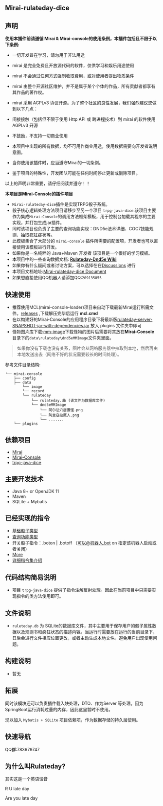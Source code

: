 ## Mirai-rulateday-dice ##

## 声明
**使用本插件前请遵循 Mirai & Mirai-console的使用条例，本插件包括且不限于以下条例:**
* 一切开发旨在学习，请勿用于非法用途
* mirai 是完全免费且开放源代码的软件，仅供学习和娱乐用途使用
* mirai 不会通过任何方式强制收取费用，或对使用者提出物质条件
* mirai 由整个开源社区维护，并不是属于某个个体的作品，所有贡献者都享有其作品的著作权。
* mirai 采用 AGPLv3 协议开源。为了整个社区的良性发展，我们强烈建议您做到以下几点：
* 间接接触（包括但不限于使用 Http API 或 跨进程技术）到 mirai 的软件使用 AGPLv3 开源
* 不鼓励，不支持一切商业使用

* 本项目中出现的所有数据，均不可用作商业用途，使用数据需要向开发者说明意图。
* 当你使用该插件时，应当遵守Mirai的一切条例。
* 鉴于项目的特殊性，开发团队可能在任何时间停止更新或删除项目。

以上的声明非常重要，请仔细阅读并遵守！！


**本项目是Mirai-Console的插件项目**
* `Mirai-rulateday-dice`插件是实现TRPG骰子系统。
* 骰子核心逻辑处理方法项目请移步至另一个项目 `trpg-java-dice`.该项目主要作为集成`Mirai-Console`的调用方法框架模板，用于控制台加载其程序的主要实现，并打包生成jar插件。
* 同时该项目也负责了主要的查询功能实现：DND5e法术详细、COC7技能规则、抽取疯狂症状等。
* 此模板集合了大部分的 `mirai-console` 插件所需要的配置项，开发者也可以直接使用该模板进行开发。
* 如果你是一名纯粹的 Java+Maven 开发者 该项目是一个很好的学习模板。
* 本项目中的一些查询数据文档: **[Rulateday-Dnd5e Wiki](https://keith404.gitee.io/rulateday-dnd5e-wiki/#/)**
* 如果你有什么疑问或者讨论方案，可以选择在在[Discussions](https://github.com/Eiriksgata/mirai-rulateday-dice/discussions) 进行
* 本项目文档地址:[Mirai-rulateday-dice Document](https://eiriksgata.github.io/mirai-rulateday-dice/#/)
* 如果想直接使用QQ机器人请添加QQ:`209135855`

## 快速使用
* 推荐使用MCL(mirai-console-loader)项目来自动下载最新Mirai运行所需文件。[releases](https://github.com/iTXTech/mirai-console-loader/releases) ,下载解压完毕后运行 **mcl.cmd**
* 在以构建好的Mirai-Console的应用程序目录下将最新版[rulateday-server-SNAPSHOT-jar-with-dependencies.jar](https://github.com/Eiriksgata/mirai-rulateday-dice/releases) 放入 plugins 文件夹中即可
* 怪物图片库下载:[mm-image](https://github.com/Eiriksgata/rulateday-dnd5e-wiki/tree/master/docs/mm-image)下载怪物的图片后需要将其放在**Mirai-Console**目录下的`data\rulateday\dnd5eMMImage`文件夹里面。
> 如果你没有下载也没有关系，图片会从网络服务器中拉取到本地，然后再由本地发送出去（网络不好的状况需要较长的时间处理）。

参考文件目录结构:
```text
└── mirai-console
    ├── config
    ├── data
        └── image
		└── record
		└── rulateday
			└── rulateday.db (该文件为数据库文件)
			└── dnd5eMMImage
				└── 阿尔法穴居攫怪.png
				└── 阿兰寇拉鹰人.png
				└── .......
    └── plugins
```

## 依赖项目
* [Mirai](https://github.com/mamoe/mirai)
* [Mirai-Console](https://github.com/mamoe/mirai-console)
* [trpg-java-dice](https://github.com/Eiriksgata/trpg-java-dice)


## 主要开发技术
* Java 8+ or OpenJDK 11
* Maven 
* SQLite + Mybatis


## 已经实现的指令
* [基础骰子类型](https://github.com/Eiriksgata/mirai-rulateday-dice/blob/master/rulateday-server/src/main/java/indi/eiriksgata/rulateday/instruction/RollController.java)
* [查询功能类型](https://github.com/Eiriksgata/mirai-rulateday-dice/blob/master/rulateday-server/src/main/java/indi/eiriksgata/rulateday/instruction/QueryController.java)
* 开关骰子指令：.boton | .botoff （可以@机器人.bot on 指定该机器人启动或者关闭）
* [More](https://github.com/Eiriksgata/mirai-rulateday-dice/tree/master/rulateday-server/src/main/java/indi/eiriksgata/rulateday/instruction)
* [详细指令集介绍](https://keith404.gitee.io/mirai-rulateday-dice/#/instruction)

## 代码结构简易说明
* 项目 `trpg-java-dice` 提供了指令注解反射处理。因此在当前项目中只需要实现指令的类方法使用即可。


## 文件说明
* `ruleteday.db` 为 SQLite的数据库文件，其中主要用于保存用户的骰子属性数据以及规则书和疯狂状态的描述内容。当运行时需要放在运行的当前目录下，日后会进行文件相应位置更改，或者主动生成本地文件。避免用户出现使用问题。

## 构建说明
* 暂无

## 拓展

同时该模块还可以负责插件载入块处理，DTO、作为Server 等处理。因为SpringBoot运行消耗过量的内存，因此这里暂时不使用。

现以加入 `Mybatis + SQLite` 项目依赖项，作为数据存储的持久层使用。

## 快速导航

QQ群:783679747


## 为什么叫Rulateday?
其实这是一个英语谐音

 R   U  late day

Are you late day 
